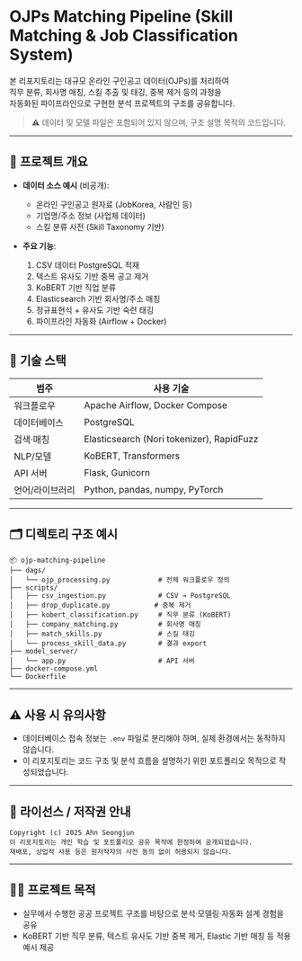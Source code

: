 # OJPs Matching Pipeline (Skill Matching & Job Classification System)

본 리포지토리는 대규모 온라인 구인공고 데이터(OJPs)를 처리하여  
직무 분류, 회사명 매칭, 스킬 추출 및 태깅, 중복 제거 등의 과정을  
자동화된 파이프라인으로 구현한 분석 프로젝트의 구조를 공유합니다.

> ⚠️ 데이터 및 모델 파일은 포함되어 있지 않으며, 구조 설명 목적의 코드입니다.

---

## 🔧 프로젝트 개요

- **데이터 소스 예시** (비공개):
  - 온라인 구인공고 원자료 (JobKorea, 사람인 등)
  - 기업명/주소 정보 (사업체 데이터)
  - 스킬 분류 사전 (Skill Taxonomy 기반)

- **주요 기능**:
  1. CSV 데이터 PostgreSQL 적재
  2. 텍스트 유사도 기반 중복 공고 제거
  3. KoBERT 기반 직업 분류
  4. Elasticsearch 기반 회사명/주소 매칭
  5. 정규표현식 + 유사도 기반 숙련 태깅
  6. 파이프라인 자동화 (Airflow + Docker)

---

## 🧱 기술 스택

| 범주 | 사용 기술 |
|------|-----------|
| 워크플로우 | Apache Airflow, Docker Compose |
| 데이터베이스 | PostgreSQL |
| 검색·매칭 | Elasticsearch (Nori tokenizer), RapidFuzz |
| NLP/모델 | KoBERT, Transformers |
| API 서버 | Flask, Gunicorn |
| 언어/라이브러리 | Python, pandas, numpy, PyTorch |

---

## 🗂 디렉토리 구조 예시

```
📦 ojp-matching-pipeline
├── dags/
│   └── ojp_processing.py            # 전체 워크플로우 정의
├── scripts/
│   ├── csv_ingestion.py             # CSV → PostgreSQL
│   ├── drop_duplicate.py           # 중복 제거
│   ├── kobert_classification.py     # 직무 분류 (KoBERT)
│   ├── company_matching.py          # 회사명 매칭
│   ├── match_skills.py              # 스킬 태깅
│   └── process_skill_data.py        # 결과 export
├── model_server/
│   └── app.py                       # API 서버
├── docker-compose.yml
└── Dockerfile
```

---

## ⚠️ 사용 시 유의사항

- 데이터베이스 접속 정보는 `.env` 파일로 분리해야 하며, 실제 환경에서는 동작하지 않습니다.
- 이 리포지토리는 코드 구조 및 분석 흐름을 설명하기 위한 포트폴리오 목적으로 작성되었습니다.

---

## 📄 라이선스 / 저작권 안내

```text
Copyright (c) 2025 Ahn Seongjun  
이 리포지토리는 개인 학습 및 포트폴리오 공유 목적에 한정하여 공개되었습니다.  
재배포, 상업적 사용 등은 원저작자의 사전 동의 없이 허용되지 않습니다.
```

---

## 🙋🏻 프로젝트 목적

- 실무에서 수행한 공공 프로젝트 구조를 바탕으로 분석·모델링·자동화 설계 경험을 공유
- KoBERT 기반 직무 분류, 텍스트 유사도 기반 중복 제거, Elastic 기반 매칭 등 적용 예시 제공